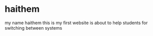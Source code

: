 # haithem
my name haithem this is my first website is about to help students for switching between systems 
